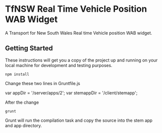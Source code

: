 # TfNSW Real Time Vehicle Position WAB Widget

A Transport for New South Wales Real time Vehicle position WAB widget.

## Getting Started

These instructions will get you a copy of the project up and running on your local machine for development and testing purposes.

```
npm install
```
Change these two lines in Gruntfile.js

var appDir = '<Your WAB DE Directory>/server/apps/2';
var stemappDir = '<Your WAB DE Directory>/client/stemapp';

After the change

```
grunt
```
Grunt will run the compilation task and copy the source into the stem app and app directory.

